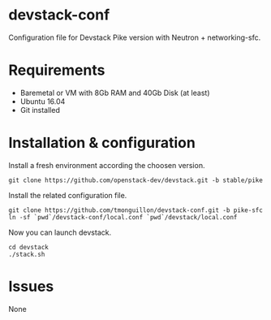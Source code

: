 # devstack-conf

Configuration file for Devstack Pike version with Neutron + networking-sfc.

Requirements
============

* Baremetal or VM with 8Gb RAM and 40Gb Disk (at least)
* Ubuntu 16.04
* Git installed


Installation & configuration
============================

Install a fresh environment according the choosen version.

    git clone https://github.com/openstack-dev/devstack.git -b stable/pike

Install the related configuration file.

    git clone https://github.com/tmonguillon/devstack-conf.git -b pike-sfc
    ln -sf `pwd`/devstack-conf/local.conf `pwd`/devstack/local.conf

Now you can launch devstack.

    cd devstack
    ./stack.sh


Issues
======

None